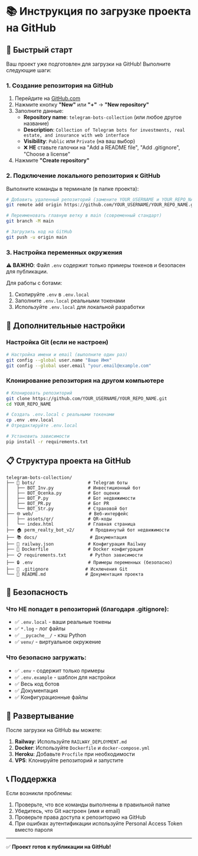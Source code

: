 # 📚 Инструкция по загрузке проекта на GitHub

## 🚀 Быстрый старт

Ваш проект уже подготовлен для загрузки на GitHub! Выполните следующие шаги:

### 1. Создание репозитория на GitHub

1. Перейдите на [GitHub.com](https://github.com)
2. Нажмите кнопку **"New"** или **"+"** → **"New repository"**
3. Заполните данные:
   - **Repository name**: `telegram-bots-collection` (или любое другое название)
   - **Description**: `Collection of Telegram bots for investments, real estate, and insurance with web interface`
   - **Visibility**: `Public` или `Private` (на ваш выбор)
   - ❌ **НЕ** ставьте галочки на "Add a README file", "Add .gitignore", "Choose a license"
4. Нажмите **"Create repository"**

### 2. Подключение локального репозитория к GitHub

Выполните команды в терминале (в папке проекта):

```bash
# Добавить удаленный репозиторий (замените YOUR_USERNAME и YOUR_REPO_NAME)
git remote add origin https://github.com/YOUR_USERNAME/YOUR_REPO_NAME.git

# Переименовать главную ветку в main (современный стандарт)
git branch -M main

# Загрузить код на GitHub
git push -u origin main
```

### 3. Настройка переменных окружения

⚠️ **ВАЖНО**: Файл `.env` содержит только примеры токенов и безопасен для публикации.

Для работы с ботами:
1. Скопируйте `.env` в `.env.local`
2. Заполните `.env.local` реальными токенами
3. Используйте `.env.local` для локальной разработки

## 🔧 Дополнительные настройки

### Настройка Git (если не настроен)

```bash
# Настройка имени и email (выполните один раз)
git config --global user.name "Ваше Имя"
git config --global user.email "your.email@example.com"
```

### Клонирование репозитория на другом компьютере

```bash
# Клонировать репозиторий
git clone https://github.com/YOUR_USERNAME/YOUR_REPO_NAME.git
cd YOUR_REPO_NAME

# Создать .env.local с реальными токенами
cp .env .env.local
# Отредактируйте .env.local

# Установить зависимости
pip install -r requirements.txt
```

## 📋 Структура проекта на GitHub

```
telegram-bots-collection/
├── 🤖 bots/                    # Telegram боты
│   ├── BOT_Inv.py             # Инвестиционный бот
│   ├── BOT_Ocenka.py          # Бот оценки
│   ├── BOT_P.py               # Бот недвижимости
│   ├── BOT_PR.py              # Бот PR
│   └── BOT_Str.py             # Страховой бот
├── 🌐 web/                     # Веб-интерфейс
│   ├── assets/qr/             # QR-коды
│   └── index.html             # Главная страница
├── 🏠 perm_realty_bot_v2/      # Продвинутый бот недвижимости
├── 📚 docs/                    # Документация
├── 🚀 railway.json             # Конфигурация Railway
├── 🐳 Dockerfile               # Docker конфигурация
├── 📋 requirements.txt         # Python зависимости
├── 🔒 .env                     # Примеры переменных (безопасно)
├── 🚫 .gitignore              # Исключения Git
└── 📖 README.md               # Документация проекта
```

## 🔐 Безопасность

### Что НЕ попадет в репозиторий (благодаря .gitignore):
- ✅ `.env.local` - ваши реальные токены
- ✅ `*.log` - лог файлы
- ✅ `__pycache__/` - кэш Python
- ✅ `venv/` - виртуальное окружение

### Что безопасно загружать:
- ✅ `.env` - содержит только примеры
- ✅ `.env.example` - шаблон для настройки
- ✅ Весь код ботов
- ✅ Документация
- ✅ Конфигурационные файлы

## 🚀 Развертывание

После загрузки на GitHub вы можете:

1. **Railway**: Используйте `RAILWAY_DEPLOYMENT.md`
2. **Docker**: Используйте `Dockerfile` и `docker-compose.yml`
3. **Heroku**: Добавьте `Procfile` при необходимости
4. **VPS**: Клонируйте репозиторий и запустите

## 📞 Поддержка

Если возникли проблемы:
1. Проверьте, что все команды выполнены в правильной папке
2. Убедитесь, что Git настроен (имя и email)
3. Проверьте права доступа к репозиторию на GitHub
4. При ошибках аутентификации используйте Personal Access Token вместо пароля

---

✅ **Проект готов к публикации на GitHub!**